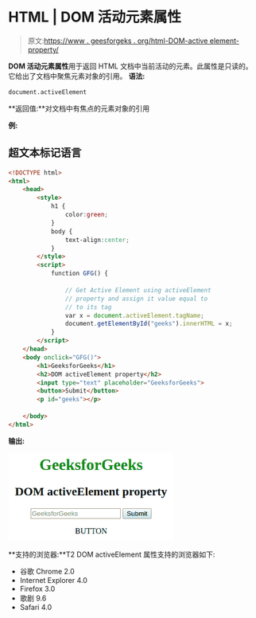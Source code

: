 # HTML | DOM 活动元素属性

> 原文:[https://www . geesforgeks . org/html-DOM-active element-property/](https://www.geeksforgeeks.org/html-dom-activeelement-property/)

**DOM 活动元素属性**用于返回 HTML 文档中当前活动的元素。此属性是只读的。它给出了文档中聚焦元素对象的引用。
**语法:**

```html
document.activeElement
```

**返回值:**对文档中有焦点的元素对象的引用

**例:**

## 超文本标记语言

```html
<!DOCTYPE html>
<html>
    <head>
        <style>
            h1 {
                color:green;
            }
            body {
                text-align:center;
            }
        </style>
        <script>
            function GFG() {

                // Get Active Element using activeElement
                // property and assign it value equal to
                // to its tag
                var x = document.activeElement.tagName;
                document.getElementById("geeks").innerHTML = x;
            }
        </script>
    </head>
    <body onclick="GFG()">
        <h1>GeeksforGeeks</h1>
        <h2>DOM activeElement property</h2>
        <input type="text" placeholder="GeeksforGeeks">
        <button>Submit</button>
        <p id="geeks"></p>

    </body>
</html>                               
```

**输出:**

![](img/1298be3e7307963de0f26f3a3296806e.png)

**支持的浏览器:**T2 DOM activeElement 属性支持的浏览器如下:

*   谷歌 Chrome 2.0
*   Internet Explorer 4.0
*   Firefox 3.0
*   歌剧 9.6
*   Safari 4.0